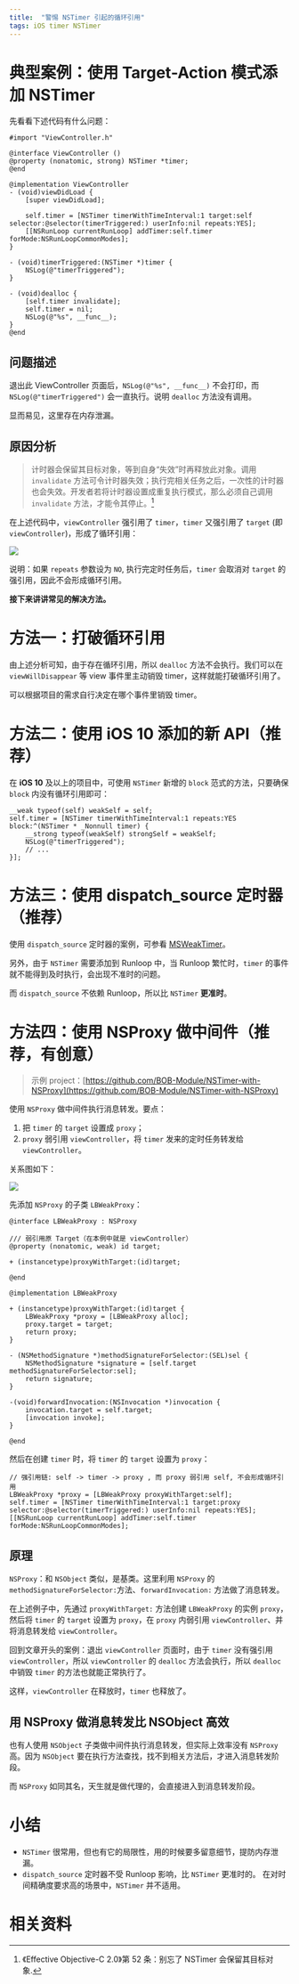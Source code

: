 ```yaml
---
title:  "警惕 NSTimer 引起的循环引用"
tags: iOS timer NSTimer 
---
```


# 典型案例：使用 Target-Action 模式添加 NSTimer

先看看下述代码有什么问题：  

```objc
#import "ViewController.h"

@interface ViewController ()
@property (nonatomic, strong) NSTimer *timer;
@end

@implementation ViewController
- (void)viewDidLoad {
    [super viewDidLoad];
    
    self.timer = [NSTimer timerWithTimeInterval:1 target:self selector:@selector(timerTriggered:) userInfo:nil repeats:YES];
    [[NSRunLoop currentRunLoop] addTimer:self.timer forMode:NSRunLoopCommonModes];
}

- (void)timerTriggered:(NSTimer *)timer {
    NSLog(@"timerTriggered");
}

- (void)dealloc {
    [self.timer invalidate];
    self.timer = nil;
    NSLog(@"%s", __func__);
}
@end
```

## 问题描述

退出此 ViewController 页面后，`NSLog(@"%s", __func__)` 不会打印，而 `NSLog(@"timerTriggered")` 会一直执行。说明 `dealloc` 方法没有调用。  

显而易见，这里存在内存泄漏。  


## 原因分析

> 计时器会保留其目标对象，等到自身“失效”时再释放此对象。调用 `invalidate` 方法可令计时器失效；执行完相关任务之后，一次性的计时器也会失效。开发者若将计时器设置成重复执行模式，那么必须自己调用 `invalidate` 方法，才能令其停止。[^1]

在上述代码中，`viewController` 强引用了 `timer`，`timer` 又强引用了 `target` (即 `viewController`)，形成了循环引用：

![](/images/2021/NSTimer-circular-reference-1.png)

说明：如果 `repeats` 参数设为 `NO`, 执行完定时任务后，`timer` 会取消对 `target` 的强引用，因此不会形成循环引用。  

**接下来讲讲常见的解决方法。**  

# 方法一：打破循环引用

由上述分析可知，由于存在循环引用，所以 `dealloc` 方法不会执行。我们可以在 `viewWillDisappear` 等 view 事件里主动销毁 timer，这样就能打破循环引用了。  

可以根据项目的需求自行决定在哪个事件里销毁 timer。

# 方法二：使用 iOS 10 添加的新 API（推荐）

在 **iOS 10** 及以上的项目中，可使用 `NSTimer` 新增的 `block` 范式的方法，只要确保 `block` 内没有循环引用即可：

```objc
__weak typeof(self) weakSelf = self;
self.timer = [NSTimer timerWithTimeInterval:1 repeats:YES block:^(NSTimer * _Nonnull timer) {
    __strong typeof(weakSelf) strongSelf = weakSelf;
    NSLog(@"timerTriggered");
    // ...
}];
```

# 方法三：使用 dispatch_source 定时器（推荐）

使用 `dispatch_source` 定时器的案例，可参看 [MSWeakTimer](https://github.com/mindsnacks/MSWeakTimer)。  

另外，由于 `NSTimer` 需要添加到 Runloop 中，当 Runloop 繁忙时，`timer` 的事件就不能得到及时执行，会出现不准时的问题。  

而 `dispatch_source` 不依赖 Runloop，所以比 `NSTimer` **更准时**。  

# 方法四：使用 NSProxy 做中间件（推荐，有创意）

> 示例 project：[https://github.com/BOB-Module/NSTimer-with-NSProxy](https://github.com/BOB-Module/NSTimer-with-NSProxy)

使用 `NSProxy` 做中间件执行消息转发。要点：  

1.  把 `timer` 的 `target` 设置成 `proxy`；
2.  `proxy` 弱引用 `viewController`，将 `timer` 发来的定时任务转发给 `viewController`。  

关系图如下：

![](/images/2021/NSTimer-circular-reference-2.png)

先添加 `NSProxy` 的子类 `LBWeakProxy`：  

```objc
@interface LBWeakProxy : NSProxy

/// 弱引用原 Target（在本例中就是 viewController）
@property (nonatomic, weak) id target;

+ (instancetype)proxyWithTarget:(id)target;

@end
```

```objc
@implementation LBWeakProxy

+ (instancetype)proxyWithTarget:(id)target {
    LBWeakProxy *proxy = [LBWeakProxy alloc];
    proxy.target = target;
    return proxy;
}

- (NSMethodSignature *)methodSignatureForSelector:(SEL)sel {
    NSMethodSignature *signature = [self.target methodSignatureForSelector:sel];
    return signature;
}

-(void)forwardInvocation:(NSInvocation *)invocation {
    invocation.target = self.target;
    [invocation invoke];
}

@end
```

然后在创建 `timer` 时，将 `timer` 的 `target` 设置为 `proxy`：  

```objc
// 强引用链: self -> timer -> proxy , 而 proxy 弱引用 self, 不会形成循环引用
LBWeakProxy *proxy = [LBWeakProxy proxyWithTarget:self];
self.timer = [NSTimer timerWithTimeInterval:1 target:proxy selector:@selector(timerTriggered:) userInfo:nil repeats:YES];
[[NSRunLoop currentRunLoop] addTimer:self.timer forMode:NSRunLoopCommonModes];
```

## 原理

`NSProxy`：和 `NSObject` 类似，是基类。这里利用 `NSProxy` 的`methodSignatureForSelector:`方法、`forwardInvocation:` 方法做了消息转发。  

在上述例子中，先通过 `proxyWithTarget:` 方法创建 `LBWeakProxy` 的实例 `proxy`，然后将 `timer` 的 `target` 设置为 `proxy`，在 `proxy` 内弱引用 `viewController`、并将消息转发给 `viewController`。   

回到文章开头的案例：退出 `viewController` 页面时，由于 `timer` 没有强引用 `viewController`，所以 `viewController` 的 `dealloc` 方法会执行，所以 `dealloc` 中销毁 `timer` 的方法也就能正常执行了。  

这样，`viewController` 在释放时，`timer` 也释放了。

## 用 NSProxy 做消息转发比 NSObject 高效

也有人使用 `NSObject` 子类做中间件执行消息转发，但实际上效率没有 `NSProxy` 高。因为 `NSObject` 要在执行方法查找，找不到相关方法后，才进入消息转发阶段。  

而 `NSProxy` 如同其名，天生就是做代理的，会直接进入到消息转发阶段。  

# 小结

- `NSTimer` 很常用，但也有它的局限性，用的时候要多留意细节，提防内存泄漏。  
- `dispatch_source` 定时器不受 Runloop 影响，比 `NSTimer` 更准时的。 在对时间精确度要求高的场景中，`NSTimer` 并不适用。  

# 相关资料

[^1]: 《Effective Objective-C 2.0》第 52 条：别忘了 NSTimer 会保留其目标对象.